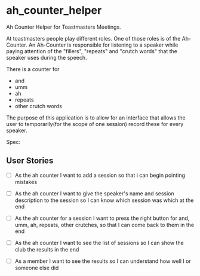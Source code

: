 # ah_counter_helper
Ah Counter Helper for Toastmasters Meetings.

At toastmasters people play different roles. One of those roles is of the Ah-Counter.
An Ah-Counter is responsible for listening to a speaker while paying attention of the 
"fillers", "repeats" and "crutch words" that the speaker uses during the speech.

There is a counter for
- and
- umm
- ah
- repeats
- other crutch words

The purpose of this application is to allow for an interface that allows the user to temporarily(for the scope of one session) record these for every speaker.

Spec: 

## User Stories

 - [ ] As the ah counter I want to add a session so that i can begin pointing mistakes
 - [ ] As the ah counter I want to give the speaker's name and session description to the session so I can know which session was which at the end
 - [ ] As the ah counter for a session I want to press the right button for and, umm, ah, repeats, other crutches, so that I can come back to them in the end
 - [ ] As the ah counter I want to see the list of sessions so I can show the club the results in the end
 - [ ] As a member I want to see the results so I can understand how well I or someone else did
 

 